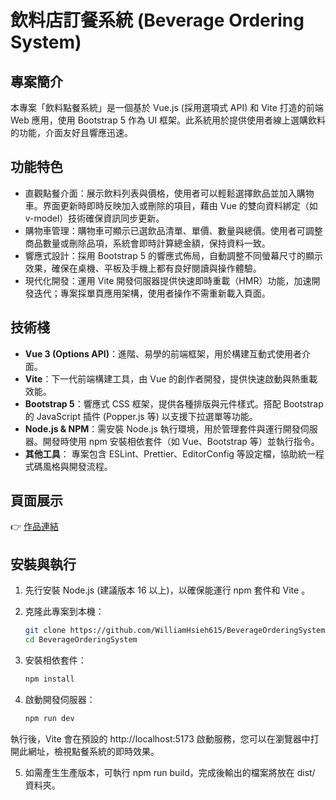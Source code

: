# 飲料店訂餐系統 (Beverage Ordering System)

## 專案簡介

本專案「飲料點餐系統」是一個基於 Vue.js (採用選項式 API) 和 Vite 打造的前端 Web 應用，使用 Bootstrap 5 作為 UI 框架。此系統用於提供使用者線上選購飲料的功能，介面友好且響應迅速。

## 功能特色

- 直觀點餐介面：展示飲料列表與價格，使用者可以輕鬆選擇飲品並加入購物車。界面更新時即時反映加入或刪除的項目，藉由 Vue 的雙向資料綁定（如 v-model）技術確保資訊同步更新。
- 購物車管理：購物車可顯示已選飲品清單、單價、數量與總價。使用者可調整商品數量或刪除品項，系統會即時計算總金額，保持資料一致。
- 響應式設計：採用 Bootstrap 5 的響應式佈局，自動調整不同螢幕尺寸的顯示效果，確保在桌機、平板及手機上都有良好閱讀與操作體驗。
- 現代化開發：運用 Vite 開發伺服器提供快速即時重載（HMR）功能，加速開發迭代；專案採單頁應用架構，使用者操作不需重新載入頁面。

## 技術棧

- **Vue 3 (Options API)**：進階、易學的前端框架，用於構建互動式使用者介面。
- **Vite**：下一代前端構建工具，由 Vue 的創作者開發，提供快速啟動與熱重載效能。
- **Bootstrap 5**：響應式 CSS 框架，提供各種排版與元件樣式。搭配 Bootstrap 的 JavaScript 插件 (Popper.js 等) 以支援下拉選單等功能。
- **Node.js & NPM**：需安裝 Node.js 執行環境，用於管理套件與運行開發伺服器。開發時使用 npm 安裝相依套件（如 Vue、Bootstrap 等）並執行指令。
- **其他工具**： 專案包含 ESLint、Prettier、EditorConfig 等設定檔，協助統一程式碼風格與開發流程。

## 頁面展示

👉 [作品連結](https://williamhsieh615.github.io/BeverageOrderingSystem/)

## 安裝與執行

1. 先行安裝 Node.js (建議版本 16 以上)，以確保能運行 npm 套件和 Vite 。

2. 克隆此專案到本機：
    ```bash
    git clone https://github.com/WilliamHsieh615/BeverageOrderingSystem.git
    cd BeverageOrderingSystem

3. 安裝相依套件：
    ```bash
    npm install

4. 啟動開發伺服器：
    ```bash
    npm run dev

  執行後，Vite 會在預設的 http://localhost:5173 啟動服務，您可以在瀏覽器中打開此網址，檢視點餐系統的即時效果。

5. 如需產生生產版本，可執行 npm run build，完成後輸出的檔案將放在 dist/ 資料夾。
  





